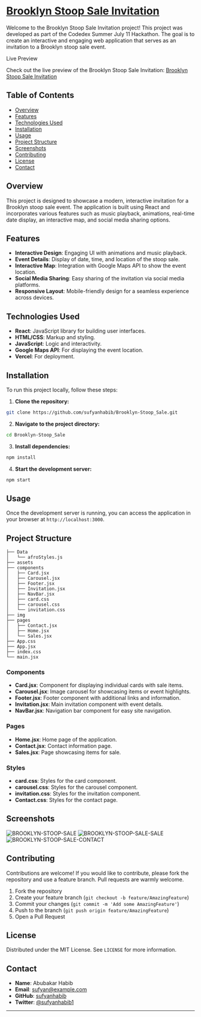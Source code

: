  # [Brooklyn Stoop Sale Invitation](https://brooklyn-stoop-sale-khaki.vercel.app/)

Welcome to the Brooklyn Stoop Sale Invitation project! This project was developed as part of the Codedex Summer July 11 Hackathon. The goal is to create an interactive and engaging web application that serves as an invitation to a Brooklyn stoop sale event.

Live Preview

Check out the live preview of the Brooklyn Stoop Sale Invitation: [Brooklyn Stoop Sale Invitation](https://brooklyn-stoop-sale-khaki.vercel.app/)
 
 
## Table of Contents

- [Overview](#overview)
- [Features](#features)
- [Technologies Used](#technologies-used)
- [Installation](#installation)
- [Usage](#usage)
- [Project Structure](#project-structure)
- [Screenshots](#screenshots)
- [Contributing](#contributing)
- [License](#license)
- [Contact](#contact)

## Overview

This project is designed to showcase a modern, interactive invitation for a Brooklyn stoop sale event. The application is built using React and incorporates various features such as music playback, animations, real-time date display, an interactive map, and social media sharing options.

## Features

- **Interactive Design**: Engaging UI with animations and music playback.
- **Event Details**: Display of date, time, and location of the stoop sale.
- **Interactive Map**: Integration with Google Maps API to show the event location.
- **Social Media Sharing**: Easy sharing of the invitation via social media platforms.
- **Responsive Layout**: Mobile-friendly design for a seamless experience across devices.

## Technologies Used

- **React**: JavaScript library for building user interfaces.
- **HTML/CSS**: Markup and styling.
- **JavaScript**: Logic and interactivity.
- **Google Maps API**: For displaying the event location.
- **Vercel**: For deployment.

## Installation

To run this project locally, follow these steps:

1. **Clone the repository:**

```bash
git clone https://github.com/sufyanhabib/Brooklyn-Stoop_Sale.git
```

2. **Navigate to the project directory:**

```bash
cd Brooklyn-Stoop_Sale
```

3. **Install dependencies:**

```bash
npm install
```

4. **Start the development server:**

```bash
npm start
```

## Usage

Once the development server is running, you can access the application in your browser at `http://localhost:3000`.

## Project Structure

```plaintext
├── Data
│   └── afroStyles.js
├── assets
├── components
│   ├── Card.jsx
│   ├── Carousel.jsx
│   ├── Footer.jsx
│   ├── Invitation.jsx
│   ├── NavBar.jsx
│   ├── card.css
│   ├── carousel.css
│   └── invitation.css
├── img
├── pages
│   ├── Contact.jsx
│   ├── Home.jsx
│   └── Sales.jsx
├── App.css
├── App.jsx
├── index.css
└── main.jsx
```

### Components

- **Card.jsx**: Component for displaying individual cards with sale items.
- **Carousel.jsx**: Image carousel for showcasing items or event highlights.
- **Footer.jsx**: Footer component with additional links and information.
- **Invitation.jsx**: Main invitation component with event details.
- **NavBar.jsx**: Navigation bar component for easy site navigation.

### Pages

- **Home.jsx**: Home page of the application.
- **Contact.jsx**: Contact information page.
- **Sales.jsx**: Page showcasing items for sale.

### Styles

- **card.css**: Styles for the card component.
- **carousel.css**: Styles for the carousel component.
- **invitation.css**: Styles for the invitation component.
- **Contact.css**: Styles for the contact page.

## Screenshots
![BROOKLYN-STOOP-SALE](https://github.com/user-attachments/assets/9baa9d80-f1b5-4b44-a572-dc3184bad064)
![BROOKLYN-STOOP-SALE-SALE](https://github.com/user-attachments/assets/1bca3b7a-2f40-48ac-a1b5-614cff43965f)
![BROOKLYN-STOOP-SALE-CONTACT](https://github.com/user-attachments/assets/5e57cf0c-083d-40a6-8064-a72fd1d0b76d)




## Contributing

Contributions are welcome! If you would like to contribute, please fork the repository and use a feature branch. Pull requests are warmly welcome.

1. Fork the repository
2. Create your feature branch (`git checkout -b feature/AmazingFeature`)
3. Commit your changes (`git commit -m 'Add some AmazingFeature'`)
4. Push to the branch (`git push origin feature/AmazingFeature`)
5. Open a Pull Request

## License

Distributed under the MIT License. See `LICENSE` for more information.

## Contact

- **Name**: Abubakar Habib
- **Email**: sufyan@example.com
- **GitHub**: [sufyanhabib](https://github.com/sufyanhabib)
- **Twitter**: [@sufyanhabib1](https://twitter.com/sufyanhabib1)
---
 
